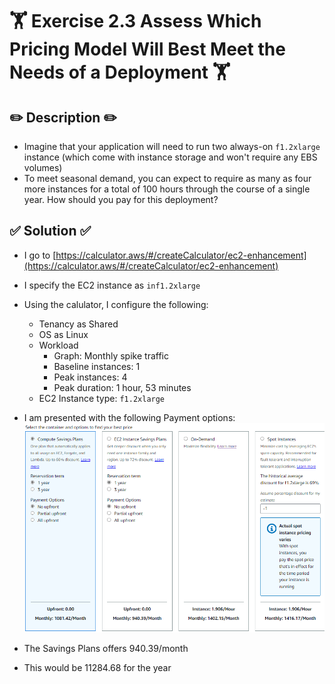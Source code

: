 # 🏋️ Exercise 2.3 Assess Which Pricing Model Will Best Meet the Needs of a Deployment 🏋️

## ✏️ Description ✏️
* Imagine that your application will need to run two always-on `f1.2xlarge` instance (which come with instance storage and won't require any EBS volumes)
* To meet seasonal demand, you can expect to require as many as four more instances for a total of 100 hours through the course of a single year. How should you pay for this deployment?

## ✅ Solution ✅

* I go to [https://calculator.aws/#/createCalculator/ec2-enhancement](https://calculator.aws/#/createCalculator/ec2-enhancement)
* I specify the EC2 instance as `inf1.2xlarge`
* Using the calulator, I configure the following:
  - Tenancy as Shared
  - OS as Linux
  - Workload
    - Graph: Monthly spike traffic
    - Baseline instances: 1
    - Peak instances: 4
    - Peak duration: 1 hour, 53 minutes
  - EC2 Instance type: `f1.2xlarge`
* I am presented with the following Payment options:
![](../screenshots/2024-07-12-11-54-43.png)

* The Savings Plans offers 940.39/month
* This would be 11284.68 for the year